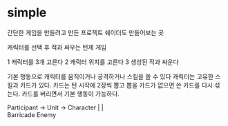 # simple
간단한 게임을 만들려고 만든 프로젝트 쉐이더도 만들어보는 곳

캐릭터를 선택 후 적과 싸우는 턴제 게임

 1 캐릭터를 3개 고른다
 2 캐릭터 위치를 고른다
 3 생성된 적과 싸운다
 
 
기본 행동으로 캐릭터를 움직이거나 공격하거나 스킬을 쓸 수 있다
캐릭터는 고유한 스킬과 카드가 있다.
카드는 턴 시작에 2장씩 뽑고 뽑을 카드가 없으면 쓴 카드를 다시 섞는다.
카드를 버리면서 기본 행동이 가능하다.


 Participant -> Unit ->  Character
     |           |              
  Barricade    Enemy
  
  
  
